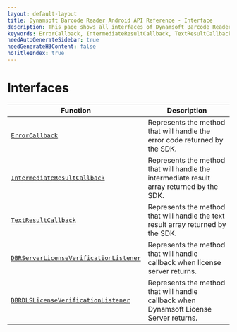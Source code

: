 ```yaml
---
layout: default-layout
title: Dynamsoft Barcode Reader Android API Reference - Interface
description: This page shows all interfaces of Dynamsoft Barcode Reader for Android SDK.
keywords: ErrorCallback, IntermediateResultCallback, TextResultCallback, DBRServerLicenseVerificationListener, interface, api reference, android
needAutoGenerateSidebar: true
needGenerateH3Content: false
noTitleIndex: true
---
```


# Interfaces

  | Function | Description |
  |----------|-------------|
  | [`ErrorCallback`](interface-errorcallback.md) | Represents the method that will handle the error code returned by the SDK. |
  | [`IntermediateResultCallback`](interface-intermediateresultcallback.md) | Represents the method that will handle the intermediate result array returned by the SDK. |
  | [`TextResultCallback`](interface-textresultcallback.md) | Represents the method that will handle the text result array returned by the SDK. |
  | [`DBRServerLicenseVerificationListener`](interface-dbrserverlicenseverificationlistener.md) | Represents the method that will handle callback when license server returns. |
  | [`DBRDLSLicenseVerificationListener`](interface-dbrdlslicenseverificationlistener.md) | Represents the method that will handle callback when Dynamsoft License Server returns. |
